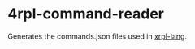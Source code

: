# 4rpl-command-reader

Generates the commands.json files used in [xrpl-lang](https://github.com/Up-Level/4rpl-lang).